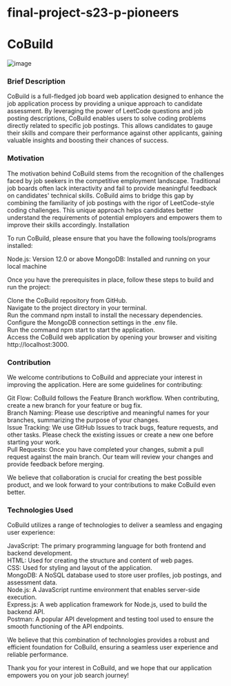# final-project-s23-p-pioneers


# CoBuild

![image](https://github.com/CSCC012023/final-project-s23-p-pioneers/assets/104747956/7529ed71-458a-47c1-950e-d321ed298066)


### Brief Description

CoBuild is a full-fledged job board web application designed to enhance the job application process by providing a unique approach to candidate assessment. By leveraging the power of LeetCode questions and job posting descriptions, CoBuild enables users to solve coding problems directly related to specific job postings. This allows candidates to gauge their skills and compare their performance against other applicants, gaining valuable insights and boosting their chances of success.

### Motivation

The motivation behind CoBuild stems from the recognition of the challenges faced by job seekers in the competitive employment landscape. Traditional job boards often lack interactivity and fail to provide meaningful feedback on candidates' technical skills. CoBuild aims to bridge this gap by combining the familiarity of job postings with the rigor of LeetCode-style coding challenges. This unique approach helps candidates better understand the requirements of potential employers and empowers them to improve their skills accordingly.
Installation

To run CoBuild, please ensure that you have the following tools/programs installed:

   Node.js: Version 12.0 or above
   MongoDB: Installed and running on your local machine

Once you have the prerequisites in place, follow these steps to build and run the project:

  Clone the CoBuild repository from GitHub. <br>
  Navigate to the project directory in your terminal. <br>
  Run the command npm install to install the necessary dependencies. <br>
  Configure the MongoDB connection settings in the .env file. <br>
  Run the command npm start to start the application. <br>
  Access the CoBuild web application by opening your browser and visiting http://localhost:3000. <br>

### Contribution

We welcome contributions to CoBuild and appreciate your interest in improving the application. Here are some guidelines for contributing:

  Git Flow: CoBuild follows the Feature Branch workflow. When contributing, create a new branch for your feature or bug fix. <br>
  Branch Naming: Please use descriptive and meaningful names for your branches, summarizing the purpose of your changes. <br>
  Issue Tracking: We use GitHub Issues to track bugs, feature requests, and other tasks. Please check the existing issues or create a new one before starting your work. <br>
  Pull Requests: Once you have completed your changes, submit a pull request against the main branch. Our team will review your changes and provide feedback before merging. <br>

We believe that collaboration is crucial for creating the best possible product, and we look forward to your contributions to make CoBuild even better.

### Technologies Used

CoBuild utilizes a range of technologies to deliver a seamless and engaging user experience:

  JavaScript: The primary programming language for both frontend and backend development. <br>
  HTML: Used for creating the structure and content of web pages. <br>
  CSS: Used for styling and layout of the application. <br>
  MongoDB: A NoSQL database used to store user profiles, job postings, and assessment data. <br>
  Node.js: A JavaScript runtime environment that enables server-side execution. <br>
  Express.js: A web application framework for Node.js, used to build the backend API. <br>
  Postman: A popular API development and testing tool used to ensure the smooth functioning of the API endpoints. <br>

We believe that this combination of technologies provides a robust and efficient foundation for CoBuild, ensuring a seamless user experience and reliable performance.

Thank you for your interest in CoBuild, and we hope that our application empowers you on your job search journey!
